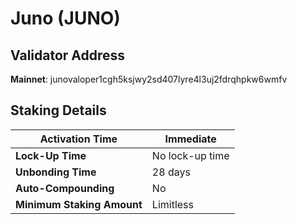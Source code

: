 # Juno (JUNO)

## **Validator Address**

**Mainnet**: junovaloper1cgh5ksjwy2sd407lyre4l3uj2fdrqhpkw6wmfv

## Staking Details

| **Activation Time**        | Immediate       |
| -------------------------- | --------------- |
| **Lock-Up Time**           | No lock-up time |
| **Unbonding Time**         | 28 days         |
| **Auto-Compounding**       | No              |
| **Minimum Staking Amount** | Limitless       |

